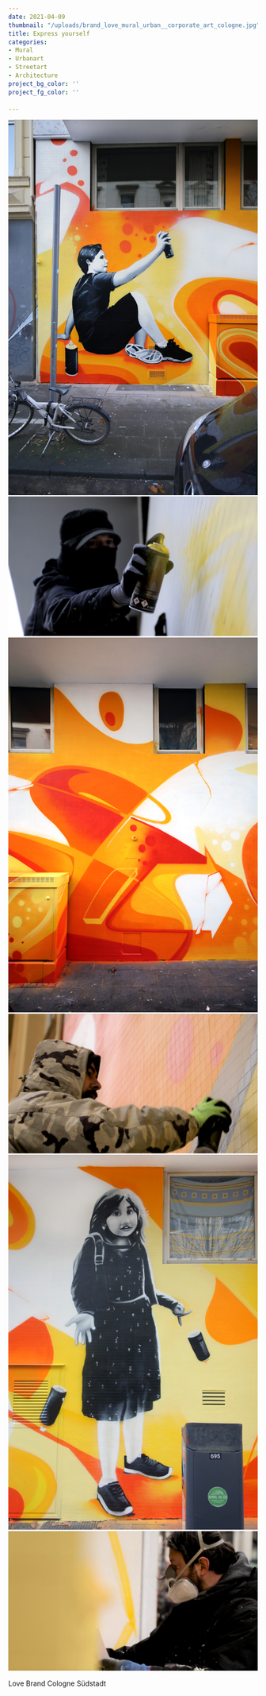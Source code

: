 ```yaml
---
date: 2021-04-09
thumbnail: "/uploads/brand_love_mural_urban__corporate_art_cologne.jpg"
title: Express yourself
categories:
- Mural
- Urbanart
- Streetart
- Architecture
project_bg_color: ''
project_fg_color: ''

---
```

![](/uploads/brand_love_boy_urban_corporate_art_cologne.jpg)![](/uploads/f093decd-8c3d-4832-a84f-71a65d599948.jpeg)![](/uploads/brand_love_detail_urban_corporate_art_cologne.jpg)![](/uploads/2a325568-e5dd-4458-929b-0e5261ea3ff4.jpeg)![](/uploads/brand_love_girl_urban_corporate_art_cologne.jpg)![](/uploads/5200bca0-3664-4e66-90dd-363661c90027.jpeg)

Love Brand Cologne Südstadt